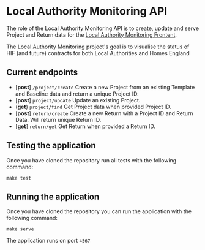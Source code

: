 # Local Authority Monitoring API

The role of the Local Authority Monitoring API is to create, update and serve Project and Return data for the [Local Authority Monitoring Frontent](https://github.com/madetech/hif-frontend).

The Local Authority Monitoring project's goal is to visualise the status of HIF (and future) contracts for both Local Authorities and Homes England


## Current endpoints

- [**post**] `/project/create` Create a new Project from an existing Template and Baseline data and return a unique Project ID.
- [**post**] `project/update` Update an existing Project.
- (**get**) `project/find` Get Project data when provided Project ID.
- [**post**] `return/create` Create a new Return with a Project ID and Return Data. Will return unique Return ID.
- [**get**] `return/get` Get Return when provided a Return ID.

## Testing the application

Once you have cloned the repository run all tests with the following command:

`make test`

## Running the application

Once you have cloned the repository you can run the application with the following command:


`make serve`

The application runs on port `4567`
